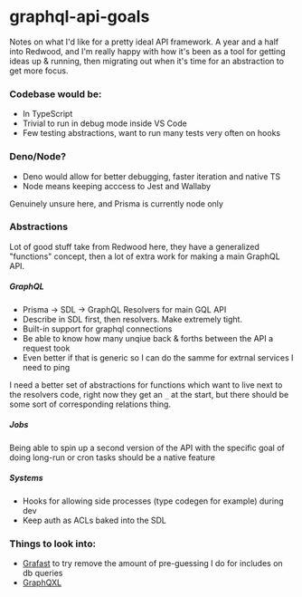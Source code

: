 # graphql-api-goals

Notes on what I'd like for a pretty ideal API framework. A year and a half into Redwood, and I'm really happy with how it's been as a tool for getting ideas up & running, then migrating out when it's time for an abstraction to get more focus.

### Codebase would be:

 - In TypeScript
 - Trivial to run in debug mode inside VS Code
 - Few testing abstractions, want to run many tests very often on hooks
 
### Deno/Node?

- Deno would allow for better debugging, faster iteration and native TS
- Node means keeping acccess to Jest and Wallaby

Genuinely unsure here, and Prisma is currently node only

### Abstractions 
 
Lot of good stuff take from Redwood here, they have a generalized "functions" concept, then a lot of extra work for making a main GraphQL API.
 
 ##### GraphQL 
 
 - Prisma -> SDL -> GraphQL Resolvers for main GQL API   
 - Describe in SDL first, then resolvers. Make extremely tight.
 - Built-in support for graphql connections 
 - Be able to know how many unqiue back & forths between the API a request took
 - Even better if that is generic so I can do the samme for extrnal services I need to ping

I need a better set of abstractions for functions which want to live next to the resolvers code, right now they get an `_` at the start, but there should be some sort of corresponding relations thing.

##### Jobs

Being able to spin up a second version of the API with the specific goal of doing long-run or cron tasks should be a native feature

##### Systems

- Hooks for allowing side processes (type codegen for example) during dev
- Keep auth as ACLs baked into the SDL

### Things to look into:

- [Grafast](https://www.youtube.com/watch?v=x0FMjL5-kNI) to try remove the amount of pre-guessing I do for includes on db queries
- [GraphQXL](https://github.com/gabotechs/graphqxl)
